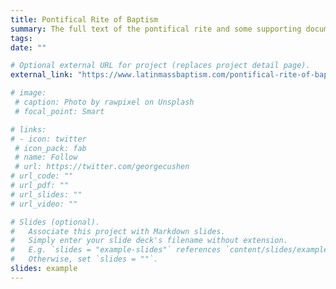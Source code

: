 ```yaml
---
title: Pontifical Rite of Baptism
summary: The full text of the pontifical rite and some supporting documents
tags:
date: ""

# Optional external URL for project (replaces project detail page).
external_link: "https://www.latinmassbaptism.com/pontifical-rite-of-baptism/"

# image:
 # caption: Photo by rawpixel on Unsplash
 # focal_point: Smart

# links:
# - icon: twitter
 # icon_pack: fab
 # name: Follow
 # url: https://twitter.com/georgecushen
# url_code: ""
# url_pdf: ""
# url_slides: ""
# url_video: ""

# Slides (optional).
#   Associate this project with Markdown slides.
#   Simply enter your slide deck's filename without extension.
#   E.g. `slides = "example-slides"` references `content/slides/example-slides.md`.
#   Otherwise, set `slides = ""`.
slides: example
---
```


